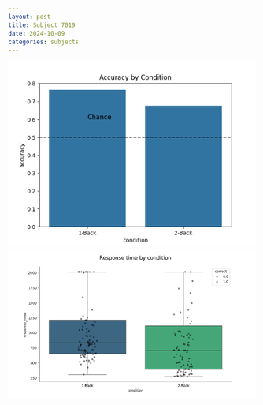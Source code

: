 ```yaml
---
layout: post
title: Subject 7019
date: 2024-10-09
categories: subjects
---
```


![](data/7019/run-6/7019_ATS_acc.png)
![](data/7019/run-6/7019_ATS_rt.png)
